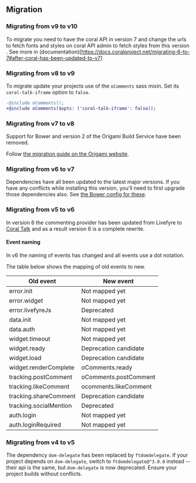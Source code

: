 ## Migration

### Migrating from v9 to v10
To migrate you need to have the coral API in version 7 and change the urls to fetch fonts and styles on coral API admin to fetch styles from this version . See more in (documentation)[https://docs.coralproject.net/migrating-6-to-7#after-coral-has-been-updated-to-v7]

### Migrating from v8 to v9

To migrate update your projects use of the `oComments` sass mixin. Set its `coral-talk-iframe` option to `false`.

```diff
-@include oComments();
+@include oComments($opts: ('coral-talk-iframe': false));
```

### Migrating from v7 to v8

Support for Bower and version 2 of the Origami Build Service have been removed.

Follow [the migration guide on the Origami website](https://origami.ft.com/documentation/tutorials/bower-to-npm/).

### Migrating from v6 to v7

Dependencies have all been updated to the latest major versions. If you have any conflicts while installing this version, you'll need to first upgrade those dependencies also. See [the Bower config for these](./bower.json).

### Migrating from v5 to v6

In version 6 the commenting provider has been updated from Livefyre to [Coral Talk](https://coralproject.net/talk/) and as a result version 6 is a complete rewrite.


#### Event naming

In v6 the naming of events has changed and all events use a dot notation.

The table below shows the mapping of old events to new.

| Old event              | New event                   |
| ---------------------- | --------------------------- |
| error.init             | Not mapped yet              |
| error.widget           | Not mapped yet              |
| error.livefyreJs       | Deprecated                  |
| data.init              | Not mapped yet              |
| data.auth              | Not mapped yet              |
| widget.timeout         | Not mapped yet              |
| widget.ready           | Deprecation candidate       |
| widget.load            | Deprecation candidate       |
| widget.renderComplete  | oComments.ready             |
| tracking.postComment   | oComments.postComment       |
| tracking.likeComment   | ocomments.likeComment       |
| tracking.shareComment  | Deprecation candidate       |
| tracking.socialMention | Deprecated                  |
| auth.login             | Not mapped yet              |
| auth.loginRequired     | Not mapped yet              |


### Migrating from v4 to v5

The dependency `dom-delegate` has been replaced by `ftdomdelegate`. If your project depends on `dom-delegate`, switch to `ftdomdelegate@^3.0.0` instead -- their api is the same, but `dom-delegate` is now deprecated. Ensure your project builds without conflicts.
